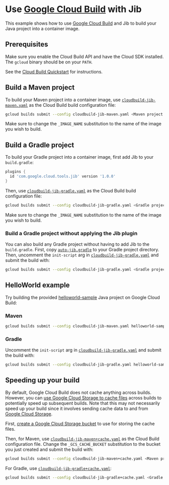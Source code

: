 # Use [Google Cloud Build](https://cloud.google.com/cloud-build) with Jib

This example shows how to use [Google Cloud Build](https://cloud.google.com/cloud-build) and Jib to build your Java project into a container image. 

## Prerequisites

Make sure you enable the Cloud Build API and have the Cloud SDK installed. The `gcloud` binary should be on your `PATH`.

See the [Cloud Build Quickstart](https://cloud.google.com/cloud-build/docs/quickstart-docker#before-you-begin) for instructions.

## Build a Maven project

To build your Maven project into a container image, use [`cloudbuild-jib-maven.yaml`](cloudbuild-jib-maven.yaml) as the Cloud Build build configuration file:

```bash
gcloud builds submit --config cloudbuild-jib-maven.yaml <Maven project directory>
```

Make sure to change the `_IMAGE_NAME` substitution to the name of the image you wish to build.

## Build a Gradle project

To build your Gradle project into a container image, first add Jib to your `build.gradle`:

```groovy
plugins {
  id 'com.google.cloud.tools.jib' version '1.0.0'
}
```

Then, use [`cloudbuild-jib-gradle.yaml`](cloudbuild-jib-gradle.yaml) as the Cloud Build build configuration file:

```bash
gcloud builds submit --config cloudbuild-jib-gradle.yaml <Gradle project directory>
```

Make sure to change the `_IMAGE_NAME` substitution to the name of the image you wish to build.

### Build a Gradle project without applying the Jib plugin

You can also build any Gradle project without having to add Jib to the `build.gradle`. First, copy [`auto-jib.gradle`](auto-jib.gradle) to your Gradle project directory. Then, uncomment the `init-script` arg in [`cloudbuild-jib-gradle.yaml`](cloudbuild-jib-gradle-auto.yaml) and submit the build with:

```bash
gcloud builds submit --config cloudbuild-jib-gradle.yaml <Gradle project directory>
``` 

## HelloWorld example

Try building the provided [helloworld-sample](helloworld-sample) Java project on Google Cloud Build:

### Maven

```bash
gcloud builds submit --config cloudbuild-jib-maven.yaml helloworld-sample
```

### Gradle

Uncomment the `init-script` arg in [`cloudbuild-jib-gradle.yaml`](cloudbuild-jib-gradle.yaml) and submit the build with:

```bash
gcloud builds submit --config cloudbuild-jib-gradle.yaml helloworld-sample
```

## Speeding up your build

By default, Google Cloud Build does not cache anything across builds. However, you can [use Google Cloud Storage to cache files](https://cloud.google.com/cloud-build/docs/speeding-up-builds) across builds to potentially speed up subsequent builds. Note that this may not necessarily speed up your build since it involves sending cache data to and from [Google Cloud Storage](https://cloud.google.com/storage).

First, [create a Google Cloud Storage bucket](https://cloud.google.com/storage/docs/creating-buckets) to use for storing the cache files.

Then, for Maven, use [`cloudbuild-jib-maven+cache.yaml`](cloudbuild-jib-maven+cache.yaml) as the Cloud Build configuration file. Change the `_GCS_CACHE_BUCKET` substitution to the bucket you just created and submit the build with:

```bash
gcloud builds submit --config cloudbuild-jib-maven+cache.yaml <Maven project directory>
```

For Gradle, use [`cloudbuild-jib-gradle+cache.yaml`](cloudbuild-jib-gradle+cache.yaml):

```bash
gcloud builds submit --config cloudbuild-jib-gradle+cache.yaml <Gradle project directory>
```
